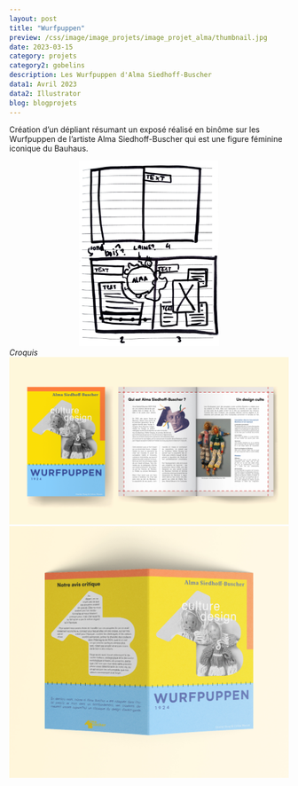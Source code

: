 ```yaml
---
layout: post
title: "Wurfpuppen"
preview: /css/image/image_projets/image_projet_alma/thumbnail.jpg
date: 2023-03-15
category: projets
category2: gobelins
description: Les Wurfpuppen d'Alma Siedhoff-Buscher
data1: Avril 2023
data2: Illustrator
blog: blogprojets
---
```


<p>Création d’un dépliant résumant un exposé réalisé en binôme sur les Wurfpuppen de l’artiste Alma Siedhoff-Buscher qui est une figure féminine iconique du Bauhaus.</p>

<div style="width: 50% !important; margin: 0 auto !important;" class="image_container">
<div><img onclick="Zoom(this)" class="img-gallery" src="/css/image/image_projets/image_projet_alma/img1.jpg"></div>
</div>
<em>Croquis</em>

<div class="image_container">
<div><img onclick="Zoom(this)" class="img-gallery" src="/css/image/image_projets/image_projet_alma/img2.jpg"></div>
</div>

<div class="image_container">
<div><img onclick="Zoom(this)" class="img-gallery" src="/css/image/image_projets/image_projet_alma/img3.jpg"></div>
</div>
